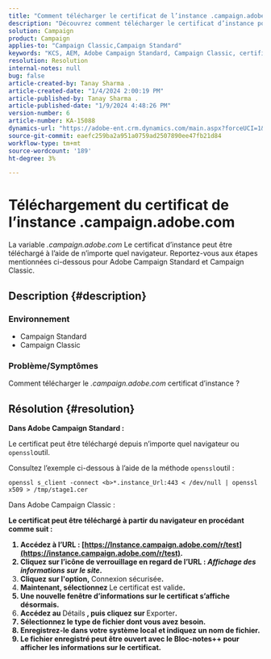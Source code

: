 ```yaml
---
title: "Comment télécharger le certificat de l’instance .campaign.adobe.com"
description: "Découvrez comment télécharger le certificat d’instance pour Adobe Campaign Standard et Campaign Classic."
solution: Campaign
product: Campaign
applies-to: "Campaign Classic,Campaign Standard"
keywords: "KCS, AEM, Adobe Campaign Standard, Campaign Classic, certificat d’instance, .campaign.adobe.com"
resolution: Resolution
internal-notes: null
bug: false
article-created-by: Tanay Sharma .
article-created-date: "1/4/2024 2:00:19 PM"
article-published-by: Tanay Sharma .
article-published-date: "1/9/2024 4:48:26 PM"
version-number: 6
article-number: KA-15088
dynamics-url: "https://adobe-ent.crm.dynamics.com/main.aspx?forceUCI=1&pagetype=entityrecord&etn=knowledgearticle&id=c9b9d690-09ab-ee11-be37-6045bd006c82"
source-git-commit: eaefc259ba2a951a0759ad2507890ee47fb21d84
workflow-type: tm+mt
source-wordcount: '189'
ht-degree: 3%

---
```


# Téléchargement du certificat de l’instance .campaign.adobe.com


La variable *.campaign.adobe.com* Le certificat d’instance peut être téléchargé à l’aide de n’importe quel navigateur. Reportez-vous aux étapes mentionnées ci-dessous pour Adobe Campaign Standard et Campaign Classic.

## Description {#description}


### Environnement

- Campaign Standard
- Campaign Classic


### Problème/Symptômes

Comment télécharger le *.campaign.adobe.com* certificat d’instance ?


## Résolution {#resolution}


<b>Dans Adobe Campaign Standard :</b>

Le certificat peut être téléchargé depuis n’importe quel navigateur ou `openssl`outil.

Consultez l’exemple ci-dessous à l’aide de la méthode `openssl`outil :


```
openssl s_client -connect <b>*.instance_Url:443 < /dev/null | openssl x509 > /tmp/stage1.cer
```




</b>Dans Adobe Campaign Classic :<b>

Le certificat peut être téléchargé à partir du navigateur en procédant comme suit :

1. Accédez à l’URL : [https://Instance.campaign.adobe.com/r/test](https://instance.campaign.adobe.com/r/test).
2. Cliquez sur l’icône de verrouillage en regard de l’URL : *Affichage des informations sur le site*.
3. Cliquez sur l&#39;option, </b>Connexion sécurisée<b>.
4. Maintenant, sélectionnez </b>Le certificat est valide<b>.
5. Une nouvelle fenêtre d’informations sur le certificat s’affiche désormais.
6. Accédez au </b>Détails<b> , puis cliquez sur </b>Exporter<b>.
7. Sélectionnez le type de fichier dont vous avez besoin.
8. Enregistrez-le dans votre système local et indiquez un nom de fichier.
9. Le fichier enregistré peut être ouvert avec le Bloc-notes++ pour afficher les informations sur le certificat.



